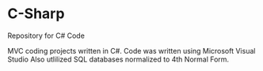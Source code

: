 # C-Sharp
Repository for C# Code

MVC coding projects written in C#.
Code was written using Microsoft Visual Studio
Also utlilized SQL databases normalized to 4th Normal Form.

